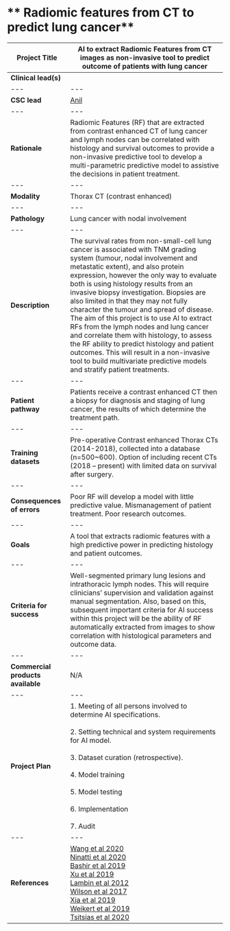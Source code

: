 # ** Radiomic features from CT to predict lung cancer**

| Project Title | AI to extract Radiomic Features from CT images as non-invasive tool to predict outcome of patients with lung cancer|
| --- | --- |
| <b>Clinical lead(s)</b> |  |
| --- | --- |
| <b>CSC lead</b> | [Anil](/team/anil.html) |
| --- | --- |
| <b>Rationale</b> | Radiomic Features (RF) that are extracted from contrast enhanced CT of lung cancer and lymph nodes can be correlated with histology and survival outcomes to provide a non-invasive predictive tool to develop a multi-parametric predictive model to assistive the decisions in patient treatment.   |
| --- | --- |
| <b>Modality</b> | Thorax CT (contrast enhanced)|
| --- | --- |
| <b>Pathology</b> | Lung cancer with nodal involvement |
| --- | --- |
| <b>Description</b> |   The survival rates from non-small-cell lung cancer is associated with TNM grading system (tumour, nodal involvement and metastatic extent), and also protein expression, however the only way to evaluate both is using histology results from an invasive biopsy investigation. Biopsies are also limited in that they may not fully character the tumour and spread of disease. The aim of this project is to use AI to extract RFs from the lymph nodes and lung cancer and correlate them with histology, to assess the RF ability to predict histology and patient outcomes. This will result in a non-invasive tool to build multivariate predictive models and stratify patient treatments.    |
| --- | --- |
| <b>Patient pathway</b> | Patients receive a contrast enhanced CT then a biopsy for diagnosis and staging of lung cancer, the results of which determine the treatment path.  |
| --- | --- |
| <b>Training datasets</b> | Pre-operative Contrast enhanced Thorax CTs (2014-2018), collected into a database (n=500~600). Option of including recent CTs (2018 – present) with limited data on survival after surgery.  |
| --- | --- |
| <b>Consequences of errors</b> | Poor RF will develop a model with little predictive value. Mismanagement of patient treatment. Poor research outcomes. |
| --- | --- |
| <b>Goals</b> | A tool that extracts radiomic features with a high predictive power in predicting histology and patient outcomes. |
| --- | --- |
| <b>Criteria for success</b> | Well-segmented primary lung lesions and intrathoracic lymph nodes. This will require clinicians’ supervision and validation against manual segmentation. Also, based on this, subsequent important criteria for AI success within this project will be the ability of RF automatically extracted from images to show correlation with histological parameters and outcome data. |
| --- | --- |
| <b>Commercial products available</b> | N/A|
| --- | --- |
| <b>Project Plan</b> | 1.	Meeting of all persons involved to determine AI specifications. <br><br> 2.	Setting technical and system requirements for AI model. <br> <br> 3. Dataset curation (retrospective). <br><br> 4.	Model training<br><br>5.	Model testing <br><br>6.	Implementation <br><br>7. Audit|
| --- | --- |
| <b>References</b> |  <a href="https://doi.org/10.1016/j.ejrad.2020.109150"> Wang et al 2020 </a> <br> <a href="https://doi.org/10.3390/diagnostics10060359"> Ninatti et al 2020 </a> <br> <a href="https://doi.org/10.1259/bjr.20190159"> Bashir et al 2019 </a> <br>  <a href="https://doi.org/10.1158/1078-0432.ccr-18-2495"> Xu et al 2019 </a> <br> <a href="https://doi.org/10.1016/j.ejca.2011.11.036"> Lambin et al 2012 </a> <br> <a href="https://tlcr.amegroups.com/article/view/12141/10357"> Wilson et al 2017 </a> <br> <a href="https://doi.org/10.3389/fonc.2020.00418"> Xia et al 2019 </a> <br> <a href="https://doi.org/10.1155/2019/1545747"> Weikert et al 2019 </a> <br> <a href="https://doi.org/10.1016/j.lungcan.2020.11.005"> Tsitsias et al 2020 </a> <br>   |